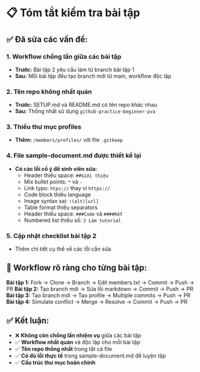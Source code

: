 # 📋 Tóm tắt kiểm tra bài tập

## ✅ Đã sửa các vấn đề:

### 1. **Workflow chồng lấn giữa các bài tập**
- **Trước:** Bài tập 2 yêu cầu làm từ branch bài tập 1
- **Sau:** Mỗi bài tập đều tạo branch mới từ main, workflow độc lập

### 2. **Tên repo không nhất quán**
- **Trước:** SETUP.md và README.md có tên repo khác nhau
- **Sau:** Thống nhất sử dụng `github-practice-beginner-pva`

### 3. **Thiếu thư mục profiles**
- **Thêm:** `/members/profiles/` với file `.gitkeep`

### 4. **File sample-document.md được thiết kế lại**
- **Có các lỗi cố ý để sinh viên sửa:**
  - Header thiếu space: `##Giới thiệu` 
  - Mix bullet points: `*` và `-`
  - Link typo: `htps://` thay vì `https://`
  - Code block thiếu language
  - Image syntax sai: `!(alt)[url]`
  - Table format thiếu separators
  - Header thiếu space: `###Code` và `####Kết`
  - Numbered list thiếu số: `2 Làm tutorial`

### 5. **Cập nhật checklist bài tập 2**
- Thêm chi tiết cụ thể về các lỗi cần sửa

## 🎯 Workflow rõ ràng cho từng bài tập:

**Bài tập 1:** Fork → Clone → Branch → Edit members.txt → Commit → Push → PR
**Bài tập 2:** Tạo branch mới → Sửa lỗi markdown → Commit → Push → PR  
**Bài tập 3:** Tạo branch mới → Tạo profile → Multiple commits → Push → PR
**Bài tập 4:** Simulate conflict → Merge → Resolve → Commit → Push → PR

## ✅ Kết luận:
- ❌ **Không còn chồng lấn nhiệm vụ** giữa các bài tập
- ✅ **Workflow nhất quán** và độc lập cho mỗi bài tập  
- ✅ **Tên repo thống nhất** trong tất cả file
- ✅ **Có đủ lỗi thực tế** trong sample-document.md để luyện tập
- ✅ **Cấu trúc thư mục hoàn chỉnh**
